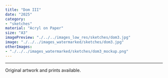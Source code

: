 ```yaml
---
title: "Dom III"
date: "2025"
category: 
- "sketches"
material: "Acryl on Paper"
size: "A3"
imagePreview: "./../../images_low_res/sketches/dom3.jpg"
image: "./../../images_watermarked/sketches/dom3.jpg"
otherImages:
- "./../../images_watermarked/sketches/dom3_mockup.png"
---
```

<hr>
<p>Original artwork and prints available.</p>
